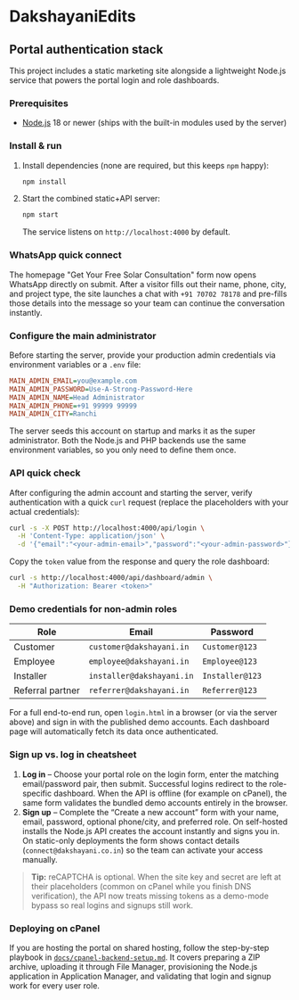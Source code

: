 # DakshayaniEdits

## Portal authentication stack

This project includes a static marketing site alongside a lightweight Node.js service that powers the portal login and role dashboards.

### Prerequisites
- [Node.js](https://nodejs.org/) 18 or newer (ships with the built-in modules used by the server)

### Install & run
1. Install dependencies (none are required, but this keeps `npm` happy):
   ```bash
   npm install
   ```
2. Start the combined static+API server:
   ```bash
   npm start
   ```
   The service listens on `http://localhost:4000` by default.

### WhatsApp quick connect

The homepage "Get Your Free Solar Consultation" form now opens WhatsApp directly on submit.
After a visitor fills out their name, phone, city, and project type, the site launches a
chat with `+91 70702 78178` and pre-fills those details into the message so your team can
continue the conversation instantly.

### Configure the main administrator
Before starting the server, provide your production admin credentials via environment variables or a `.env` file:

```ini
MAIN_ADMIN_EMAIL=you@example.com
MAIN_ADMIN_PASSWORD=Use-A-Strong-Password-Here
MAIN_ADMIN_NAME=Head Administrator
MAIN_ADMIN_PHONE=+91 99999 99999
MAIN_ADMIN_CITY=Ranchi
```

The server seeds this account on startup and marks it as the super administrator. Both the Node.js and PHP backends use the same environment variables, so you only need to define them once.

### API quick check
After configuring the admin account and starting the server, verify authentication with a quick `curl` request (replace the placeholders with your actual credentials):
```bash
curl -s -X POST http://localhost:4000/api/login \
  -H 'Content-Type: application/json' \
  -d '{"email":"<your-admin-email>","password":"<your-admin-password>"}'
```
Copy the `token` value from the response and query the role dashboard:
```bash
curl -s http://localhost:4000/api/dashboard/admin \
  -H "Authorization: Bearer <token>"
```

### Demo credentials for non-admin roles

| Role             | Email                    | Password        |
| ---------------- | ------------------------ | --------------- |
| Customer         | `customer@dakshayani.in` | `Customer@123`  |
| Employee         | `employee@dakshayani.in` | `Employee@123`  |
| Installer        | `installer@dakshayani.in`| `Installer@123` |
| Referral partner | `referrer@dakshayani.in` | `Referrer@123`  |

For a full end-to-end run, open `login.html` in a browser (or via the server above) and sign in with the published demo accounts. Each dashboard page will automatically fetch its data once authenticated.

### Sign up vs. log in cheatsheet

1. **Log in** – Choose your portal role on the login form, enter the matching email/password pair, then submit. Successful logins redirect to the role-specific dashboard. When the API is offline (for example on cPanel), the same form validates the bundled demo accounts entirely in the browser.
2. **Sign up** – Complete the “Create a new account” form with your name, email, password, optional phone/city, and preferred role. On self-hosted installs the Node.js API creates the account instantly and signs you in. On static-only deployments the form shows contact details (`connect@dakshayani.co.in`) so the team can activate your access manually.

> **Tip:** reCAPTCHA is optional. When the site key and secret are left at their placeholders (common on cPanel while you finish DNS verification), the API now treats missing tokens as a demo-mode bypass so real logins and signups still work.

### Deploying on cPanel

If you are hosting the portal on shared hosting, follow the step-by-step playbook in [`docs/cpanel-backend-setup.md`](docs/cpanel-backend-setup.md). It covers preparing a ZIP archive, uploading it through File Manager, provisioning the Node.js application in Application Manager, and validating that login and signup work for every user role.
